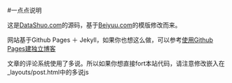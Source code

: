 #一点点说明

这是[DataShuo.com](http://datashuo.com)的源码，基于[Beiyuu.com](http://beiyuu.com)的模版修改而来。

网站基于Github Pages ＋ Jekyll，如果你也想这么做，可以参考[使用Github Pages建独立博客](http://beiyuu.com/github-pages/)

文章的评论系统使用了多说。所以如果你想直接fort本站代码，请注意修改嵌入在_layouts/post.html中的多说js
